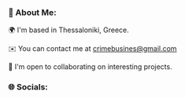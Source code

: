 ### 💫 About Me:

🌍 I'm based in Thessaloniki, Greece.


✉️ You can contact me at crimebusines@gmail.com


🤝 I'm open to collaborating on interesting projects.


### 🌐 Socials:
